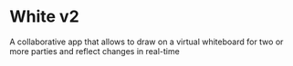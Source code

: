 # White v2

A collaborative app that allows to draw on a virtual whiteboard for two or more parties and reflect changes in real-time
